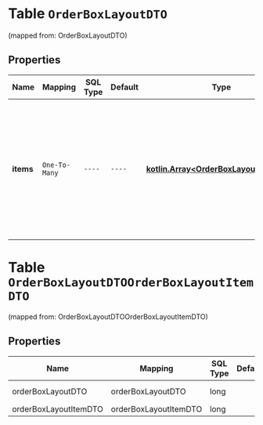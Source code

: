 
# Table `OrderBoxLayoutDTO`
(mapped from: OrderBoxLayoutDTO)

## Properties
Name | Mapping | SQL Type | Default | Type | Description | Notes
---- | ------- | -------- | ------- | ---- | ----------- | -----
**items** | `One-To-Many` | `----` | `----`  | [**kotlin.Array&lt;OrderBoxLayoutItemDTO&gt;**](OrderBoxLayoutItemDTO.md) | Список товаров в коробке.  Если в коробке едет часть большого товара, в списке может быть только один пункт.  | 


# **Table `OrderBoxLayoutDTOOrderBoxLayoutItemDTO`**
(mapped from: OrderBoxLayoutDTOOrderBoxLayoutItemDTO)

## Properties
Name | Mapping | SQL Type | Default | Type | Description | Notes
---- | ------- | -------- | ------- | ---- | ----------- | -----
orderBoxLayoutDTO | orderBoxLayoutDTO | long | | kotlin.Long | Primary Key | *one*
orderBoxLayoutItemDTO | orderBoxLayoutItemDTO | long | | kotlin.Long | Foreign Key | *many*



